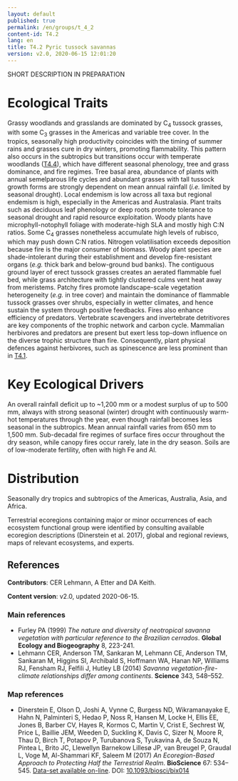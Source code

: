 ```yaml
---
layout: default
published: true
permalink: /en/groups/t_4_2
content-id: T4.2
lang: en
title: T4.2 Pyric tussock savannas
version: v2.0, 2020-06-15 12:01:20
---
```


SHORT DESCRIPTION IN PREPARATION

# Ecological Traits
 
Grassy woodlands and grasslands are dominated by C<sub>4</sub> tussock grasses, with some C<sub>3</sub> grasses in the Americas and variable tree cover. In the tropics, seasonally high productivity coincides with the timing of summer rains and grasses cure in dry winters, promoting flammability. This pattern also occurs in the subtropics but transitions occur with temperate woodlands ([T4.4](/explore/groups/T4.4)), which have different seasonal phenology, tree and grass dominance, and fire regimes. Tree basal area, abundance of plants with annual semelparous life cycles and abundant grasses with tall tussock growth forms are strongly dependent on mean annual rainfall (<i>i.e.</i> limited by seasonal drought). Local endemism is low across all taxa but regional endemism is high, especially in the Americas and Australasia. Plant traits such as deciduous leaf phenology or deep roots promote tolerance to seasonal drought and rapid resource exploitation. Woody plants have microphyll-notophyll foliage with moderate-high SLA and mostly high C:N ratios. Some C<sub>4</sub> grasses nonetheless accumulate high levels of rubisco, which may push down C:N ratios. Nitrogen volatilisation exceeds deposition because fire is the major consumer of biomass. Woody plant species are shade-intolerant during their establishment and develop fire-resistant organs (<i>e.g.</i> thick bark and below-ground bud banks). The contiguous ground layer of erect tussock grasses creates an aerated flammable fuel bed, while grass architecture with tightly clustered culms vent heat away from meristems. Patchy fires promote landscape-scale vegetation heterogeneity (<i>e.g.</i> in tree cover) and maintain the dominance of flammable tussock grasses over shrubs, especially in wetter climates, and hence sustain the system through positive feedbacks. Fires also enhance efficiency of predators. Vertebrate scavengers and invertebrate detritivores are key components of the trophic network and carbon cycle. Mammalian herbivores and predators are present but exert less top-down influence on the diverse trophic structure than fire. Consequently, plant physical defences against herbivores, such as spinescence are less prominent than in [T4.1](/explore/groups/T4.1).
 
# Key Ecological Drivers
 
An overall rainfall deficit up to ~1,200 mm or a modest surplus of up to 500 mm, always with strong seasonal (winter) drought with continuously warm-hot temperatures through the year, even though rainfall becomes less seasonal in the subtropics. Mean annual rainfall varies from 650 mm to 1,500 mm. Sub-decadal fire regimes of surface fires occur throughout the dry season, while canopy fires occur rarely, late in the dry season. Soils are of low-moderate fertility, often with high Fe and Al.
 
# Distribution
 
Seasonally dry tropics and subtropics of the Americas, Australia, Asia, and Africa.

Terrestrial ecoregions containing major or minor occurrences of each ecosystem functional group were identified by consulting available ecoregion descriptions (Dinerstein et al. 2017), global and regional reviews, maps of relevant ecosystems, and experts.

## References

**Contributors**: CER Lehmann, A Etter and DA Keith.

**Content version**: v2.0, updated 2020-06-15.

### Main references
* Furley PA  (1999) *The nature and diversity of neotropical savanna vegetation with particular reference to the Brazilian cerrados*. **Global Ecology and Biogeography** 8, 223-241.
* Lehmann CER, Anderson TM, Sankaran M, Lehmann CE, Anderson TM, Sankaran M, Higgins SI, Archibald S, Hoffmann WA, Hanan NP, Williams RJ, Fensham RJ, Felfili J, Hutley LB (2014) *Savanna vegetation-fire-climate relationships differ among continents*. **Science** 343, 548–552.

### Map references
* Dinerstein E, Olson D, Joshi A, Vynne C, Burgess ND, Wikramanayake E, Hahn N, Palminteri S, Hedao P, Noss R, Hansen M, Locke H, Ellis EE, Jones B, Barber CV, Hayes R, Kormos C, Martin V, Crist E, Sechrest W, Price L, Baillie JEM, Weeden D, Suckling K, Davis C, Sizer N, Moore R, Thau D, Birch T, Potapov P, Turubanova S, Tyukavina A, de Souza N, Pintea L, Brito JC, Llewellyn Barnekow Lillesø JP, van Breugel P, Graudal L, Voge M, Al-Shammari KF, Saleem M  (2017) *An Ecoregion-Based Approach to Protecting Half the Terrestrial Realm*. **BioScience** 67: 534–545. [Data-set available on-line](https://ecoregions2017.appspot.com/). DOI: [10.1093/biosci/bix014](http://doi.org/10.1093/biosci/bix014)


